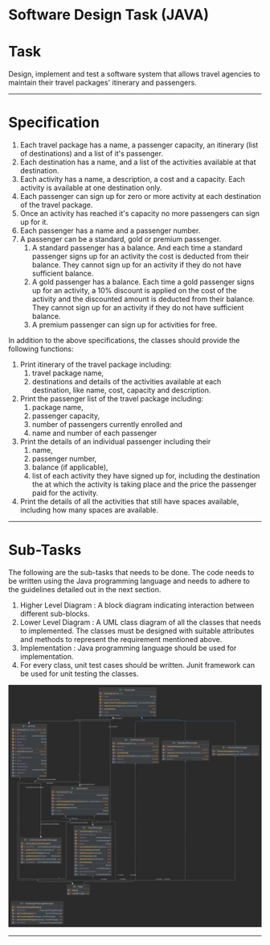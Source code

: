 # Software Design Task (JAVA)

# Task

Design, implement and test a software system that allows travel agencies to maintain their travel packages' itinerary and passengers.

---

# Specification

1. Each travel package has a name, a passenger capacity, an itinerary (list of destinations) and a list of it's passenger.
2. Each destination has a name, and a list of the activities available at that destination.
3. Each activity has a name, a description, a cost and a capacity. Each activity is available at one destination only. 
4. Each passenger can sign up for zero or more activity at each destination of the travel package.
5. Once an activity has reached it's capacity no more passengers can sign up for it.
6. Each passenger has a name and a passenger number. 
7. A passenger can be a standard, gold or premium passenger. 
    1. A standard passenger has a balance. And each time a standard passenger signs up for an activity the cost is deducted from their balance. They cannot sign up for an activity if they do not have sufficient balance.
    2. A gold passenger has a balance. Each time a gold passenger signs up for an activity, a 10% discount is applied on the cost of the activity and the discounted amount is deducted from their balance. They cannot sign up for an activity if they do not have sufficient balance.
    3. A premium passenger can sign up for activities for free.
    

In addition to the above specifications, the classes should provide the following functions:

1. Print itinerary of the travel package including: 
    1. travel package name, 
    2. destinations and details of the activities available at each destination, like name, cost, capacity and description.
2. Print the passenger list of the travel package including: 
    1. package name, 
    2. passenger capacity, 
    3. number of passengers currently enrolled and 
    4. name and number of each passenger
3. Print the details of an individual passenger including their 
    1. name, 
    2. passenger number, 
    3. balance (if applicable), 
    4. list of each activity they have signed up for, including the destination the at which the activity is taking place and the price the passenger paid for the activity.
4. Print the details of all the activities that still have spaces available, including how many spaces are available.

---

# Sub-Tasks

The following are the sub-tasks that needs to be done. The code needs to be written using the Java programming language and needs to adhere to the guidelines detailed out in the next section.

1. Higher Level Diagram : A block diagram indicating interaction between different sub-blocks.
2. Lower Level Diagram : A UML class diagram of all the classes that needs to implemented. The classes must be designed with suitable attributes and methods to represent the requirement mentioned above.
3. Implementation : Java programming language should be used for implementation.
4. For every class, unit test cases should be written. Junit framework can be used for unit testing the classes.

![Alt text](https://github.com/vijeta99/Software-Design-Task-Travel-Package-Management/blob/main/lld.jpeg "Title")

---
